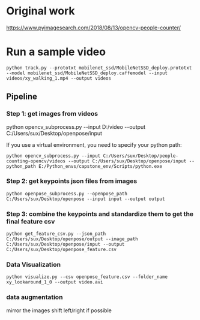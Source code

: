 # Original work
https://www.pyimagesearch.com/2018/08/13/opencv-people-counter/

# Run a sample video
```
python track.py --prototxt mobilenet_ssd/MobileNetSSD_deploy.prototxt --model mobilenet_ssd/MobileNetSSD_deploy.caffemodel --input videos/xy_walking_1.mp4 --output videos
```

## Pipeline 

### Step 1: get images from videos 
python opencv_subprocess.py --input D:/video --output C:/Users/sux/Desktop/openpose/input

If you use a virtual environment, you need to specify your python path:

```
python opencv_subprocess.py --input C:/Users/sux/Desktop/people-counting-opencv/videos --output C:/Users/sux/Desktop/openpose/input --python_path E:/Python_envs/capstone_env/Scripts/python.exe
```

### Step 2: get keypoints json files from images 
```
python openpose_subprocess.py --openpose_path C:/Users/sux/Desktop/openpose --input input --output output
```

### Step 3: combine the keypoints and standardize them to get the final feature csv
```
python get_feature_csv.py --json_path C:/Users/sux/Desktop/openpose/output --image_path C:/Users/sux/Desktop/openpose/input --output C:/Users/sux/Desktop/openpose_feature.csv
```

### Data Visualization
```
python visualize.py --csv openpose_feature.csv --folder_name xy_lookaround_1_0 --output video.avi
```

### data augmentation
mirror the images
shift left/right if possible